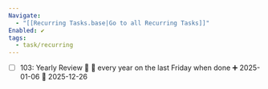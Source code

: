 ```yaml
---
Navigate:
  - "[[Recurring Tasks.base|Go to all Recurring Tasks]]"
Enabled: ✔️
tags:
  - task/recurring
---
```

- [ ] 103: Yearly Review 🔺 🔁 every year on the last Friday when done ➕ 2025-01-06 📅 2025-12-26